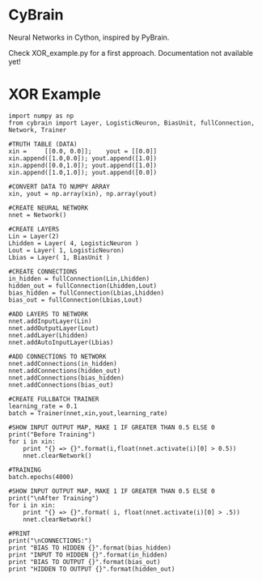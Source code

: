 CyBrain
=======

Neural Networks in Cython, inspired by PyBrain.

Check XOR_example.py for a first approach. Documentation not available yet!

XOR Example
===========

    import numpy as np
    from cybrain import Layer, LogisticNeuron, BiasUnit, fullConnection, Network, Trainer
    
    #TRUTH TABLE (DATA)
    xin =     [[0.0, 0.0]];    yout = [[0.0]]
    xin.append([1.0,0.0]); yout.append([1.0])
    xin.append([0.0,1.0]); yout.append([1.0])
    xin.append([1.0,1.0]); yout.append([0.0])
    
    #CONVERT DATA TO NUMPY ARRAY
    xin, yout = np.array(xin), np.array(yout)
    
    #CREATE NEURAL NETWORK
    nnet = Network()
    
    #CREATE LAYERS
    Lin = Layer(2)
    Lhidden = Layer( 4, LogisticNeuron )
    Lout = Layer( 1, LogisticNeuron)
    Lbias = Layer( 1, BiasUnit )
    
    #CREATE CONNECTIONS
    in_hidden = fullConnection(Lin,Lhidden)
    hidden_out = fullConnection(Lhidden,Lout)
    bias_hidden = fullConnection(Lbias,Lhidden)
    bias_out = fullConnection(Lbias,Lout)
    
    #ADD LAYERS TO NETWORK
    nnet.addInputLayer(Lin)
    nnet.addOutputLayer(Lout)
    nnet.addLayer(Lhidden)
    nnet.addAutoInputLayer(Lbias)
    
    #ADD CONNECTIONS TO NETWORK
    nnet.addConnections(in_hidden)
    nnet.addConnections(hidden_out)
    nnet.addConnections(bias_hidden)
    nnet.addConnections(bias_out)
    
    #CREATE FULLBATCH TRAINER
    learning_rate = 0.1
    batch = Trainer(nnet,xin,yout,learning_rate)
    
    #SHOW INPUT OUTPUT MAP, MAKE 1 IF GREATER THAN 0.5 ELSE 0
    print("Before Training")
    for i in xin:
        print "{} => {}".format(i,float(nnet.activate(i)[0] > 0.5))
        nnet.clearNetwork()
    
    #TRAINING
    batch.epochs(4000)
    
    #SHOW INPUT OUTPUT MAP, MAKE 1 IF GREATER THAN 0.5 ELSE 0
    print("\nAfter Training")
    for i in xin:
        print "{} => {}".format( i, float(nnet.activate(i)[0] > .5))
        nnet.clearNetwork()
    
    #PRINT
    print("\nCONNECTIONS:")
    print "BIAS TO HIDDEN {}".format(bias_hidden)
    print "INPUT TO HIDDEN {}".format(in_hidden)
    print "BIAS TO OUTPUT {}".format(bias_out)
    print "HIDDEN TO OUTPUT {}".format(hidden_out)

